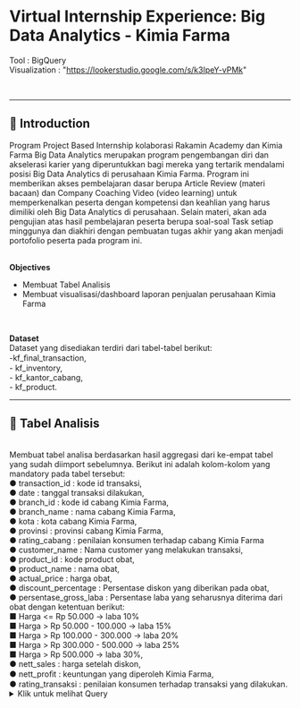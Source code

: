 
# **Virtual Internship Experience: Big Data Analytics - Kimia Farma**
Tool : BigQuery <br>
Visualization : "https://lookerstudio.google.com/s/k3IpeY-vPMk"

<br>

---

## 📂 **Introduction**
Program Project Based Internship kolaborasi Rakamin Academy dan Kimia Farma Big Data Analytics merupakan program pengembangan diri dan akselerasi karier yang diperuntukkan bagi mereka yang tertarik mendalami posisi Big Data Analytics di perusahaan Kimia Farma. Program ini memberikan akses pembelajaran dasar berupa Article Review (materi bacaan) dan Company Coaching Video (video learning) untuk memperkenalkan peserta dengan kompetensi dan keahlian yang harus dimiliki oleh Big Data Analytics di perusahaan. Selain materi, akan ada pengujian atas hasil pembelajaran peserta berupa soal-soal Task setiap minggunya dan diakhiri dengan pembuatan tugas akhir yang akan menjadi portofolio peserta pada program ini. <br>
<br>

**Objectives**
- Membuat Tabel Analisis
- Membuat visualisasi/dashboard laporan penjualan perusahaan Kimia Farma
<br>

**Dataset** <br>
Dataset yang disediakan terdiri dari tabel-tabel berikut:<br>
-kf_ﬁnal_transaction,<br> - kf_inventory,<br> - kf_kantor_cabang,<br> - kf_product. 
<br>


---


## 📂 **Tabel Analisis**
<br>
Membuat tabel analisa berdasarkan hasil aggregasi dari ke-empat tabel yang sudah diimport sebelumnya. Berikut ini adalah kolom-kolom yang mandatory pada tabel tersebut: <br> ● transaction_id : kode id transaksi,<br> ● date : tanggal transaksi dilakukan,<br> ● branch_id : kode id cabang Kimia Farma,<br> ● branch_name : nama cabang Kimia Farma,<br> ● kota : kota cabang Kimia Farma, <br>● provinsi : provinsi cabang Kimia Farma, <br> ● rating_cabang : penilaian konsumen terhadap cabang Kimia Farma <br>● customer_name : Nama customer yang melakukan transaksi, <br>● product_id : kode product obat, <br>● product_name : nama obat, <br>● actual_price : harga obat, <br>● discount_percentage : Persentase diskon yang diberikan pada obat,<br> ● persentase_gross_laba : Persentase laba yang seharusnya diterima dari obat dengan ketentuan berikut:<br> ■ Harga <= Rp 50.000 -> laba 10% <br>■ Harga > Rp 50.000 - 100.000 -> laba 15% <br>■ Harga > Rp 100.000 - 300.000 -> laba 20% <br>■ Harga > Rp 300.000 - 500.000 -> laba 25% <br>■ Harga > Rp 500.000 -> laba 30%, <br>● nett_sales : harga setelah diskon,<br> ● nett_proﬁt : keuntungan yang diperoleh Kimia Farma,<br> ● rating_transaksi : penilaian konsumen terhadap transaksi yang dilakukan. 
 <br>
<details> <br>
  <summary>   Klik untuk melihat Query </summary>
    <br>
    
```sql
CREATE TABLE `rakaminkfanalytic.kimia_farma.transaction_data` AS
SELECT
    t.transaction_id,
    t.date,
    t.branch_id,
    kc.branch_name,
    kc.kota,
    kc.provinsi,
    kc.rating AS rating_cabang,
    t.customer_name,
    t.product_id,
    p.product_name,
    p.product_category,
    p.price AS actual_price,
    t.discount_percentage,
    CASE
        WHEN t.price <= 50000 THEN 0.10
        WHEN t.price > 50000 AND t.price <= 100000 THEN 0.15
        WHEN t.price > 100000 AND t.price <= 300000 THEN 0.20
        WHEN t.price > 300000 AND t.price <= 500000 THEN 0.25
        WHEN t.price > 500000 THEN 0.30
    END AS persentase_gross_laba,
    t.price AS nett_sales,
    t.price * (
        CASE
            WHEN t.price <= 50000 THEN 0.10
            WHEN t.price > 50000 AND t.price <= 100000 THEN 0.15
            WHEN t.price > 100000 AND t.price <= 300000 THEN 0.20
            WHEN t.price > 300000 AND t.price <= 500000 THEN 0.25
            WHEN t.price > 500000 THEN 0.30
        END
    ) AS nett_profit,
    t.rating AS rating_transaksi
FROM
    `rakaminkfanalytic.kimia_farma.kf_final_transaction` t
LEFT JOIN
    `rakaminkfanalytic.kimia_farma.kf_kantor_cabang` kc ON t.branch_id = kc.branch_id
LEFT JOIN
    `rakaminkfanalytic.kimia_farma.kf_product` p ON t.product_id = p.product_id;

---
